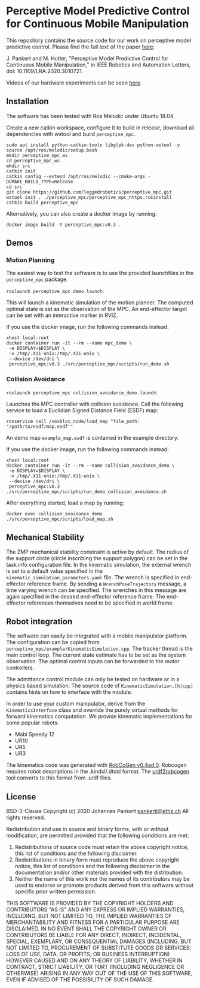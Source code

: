 # Perceptive Model Predictive Control for Continuous Mobile Manipulation

This repository contains the source code for our work on perceptive model predictive control.
Please find the full text of the paper [here](https://www.research-collection.ethz.ch/handle/20.500.11850/426821):

J. Pankert and M. Hutter, "Perceptive Model Predictive Control for Continuous Mobile Manipulation," in IEEE Robotics and Automation Letters, doi: 10.1109/LRA.2020.3010721.

Videos of our hardware experiments can be seen [here](https://youtu.be/cTXytsWyFxE).

## Installation

The software has been tested with Ros Melodic under Ubuntu 18.04.

Create a new catkin workspace, configure it to build in release, download all dependencies with wstool and build ``perceptive_mpc``.
```
sudo apt install python-catkin-tools libglpk-dev python-wstool -y
source /opt/ros/melodic/setup.bash
mkdir perceptive_mpc_ws
cd perceptive_mpc_ws
mkdir src
catkin init
catkin config --extend /opt/ros/melodic --cmake-args -DCMAKE_BUILD_TYPE=Release
cd src
git clone https://github.com/leggedrobotics/perceptive_mpc.git
wstool init . ./perceptive_mpc/perceptive_mpc_https.rosinstall
catkin build perceptive_mpc
```

Alternatively, you can also create a docker image by running:
```
docker image build -t perceptive_mpc:v0.3 .
```

## Demos

### Motion Planning
The easiest way to test the software is to use the provided launchfiles in the ```perceptive_mpc``` package.


```roslaunch perceptive_mpc demo.launch```:

This will launch a kinematic simulation of the motion planner. The computed optimal state is set as the observation of the MPC. An end-effector target can be set with an interactive marker in RVIZ.

If you use the docker image, run the following commands instead:
```
xhost local:root
docker container run -it --rm --name mpc_demo \
 -e DISPLAY=$DISPLAY \
 -v /tmp/.X11-unix:/tmp/.X11-unix \
 --device /dev/dri \
 perceptive_mpc:v0.3 ./src/perceptive_mpc/scripts/run_demo.sh
```

### Collision Avoidance

```roslaunch perceptive_mpc collision_avoidance_demo.launch```:

Launches the MPC controller with collision avoidance. Call the following service to load a Euclidian Signed Distance Field (ESDF) map:

```rosservice call /voxblox_node/load_map "file_path: '/path/to/esdf/map.esdf'"```

An demo map ```example_map.esdf``` is contained in the example directory.

If you use the docker image, run the following commands instead:
```
xhost local:root
docker container run -it --rm --name collision_avoidance_demo \
 -e DISPLAY=$DISPLAY \
 -v /tmp/.X11-unix:/tmp/.X11-unix \
 --device /dev/dri \
 perceptive_mpc:v0.3 ./src/perceptive_mpc/scripts/run_demo_collision_avoidance.sh
```
After everything started, load a map by running:
```
docker exec collision_avoidance_demo ./src/perceptive_mpc/scripts/load_map.sh
```
## Mechanical Stability
The ZMP mechanical stability constraint is active by default.
The radius of the support circle (circle inscribing the support polygon) can be set in the task.info configuration file.
In the kinematic simulation, the external wrench is set to a default value specified in the `kinematic_simulation_parameters.yaml` file. The wrench is specified in end-effector reference frame.
By sending a `WrenchPoseTrajectory` message, a time varying wrench can be specified. The wrenches in this message are again specified in the desired end-effector reference frame. The end-effector references themselves need to be specified in world frame.
## Robot integration
The software can easily be integrated with a mobile manipulator platform. The configuration can be copied from ```perceptive_mpc/example/KinematicSimulation.cpp```. The tracker thread is the main control loop. The current state estimate has to be set as the system observation. The optimal control inputs can be forwarded to the motor controllers.

The admittance control module can only be tested on hardware or in a physics based simulation. The source code of ```KinematicSimulation.[h|cpp]``` contains hints on how to interface with the module.

In order to use your custom manipulator, derive from the ```KinematicsInterface``` class and override the purely virtual methods for forward kinematics computation. We provide kinematic implementations for some popular robots:
* Mabi Speedy 12
* UR10
* UR5
* UR3

The kinematics code was generated with [RobCoGen v0.4ad.0](https://robcogenteam.bitbucket.io/index.html).
Robcogen requires robot descriptions in the .kindsl/.dtdsl format. The [urdf2robcogen](https://github.com/leggedrobotics/urdf2robcogen/tree/v1.0) tool converts to this format from .urdf files.

## License
BSD-3-Clause
Copyright (c) 2020 Johannes Pankert <pankertj@ethz.ch>
All rights reserved.

Redistribution and use in source and binary forms, with or without
modification, are permitted provided that the following conditions are met:

1. Redistributions of source code must retain the above copyright notice,
   this list of conditions and the following disclaimer.
2. Redistributions in binary form must reproduce the above copyright
   notice, this list of conditions and the following disclaimer in the
   documentation and/or other materials provided with the distribution.
3. Neither the name of this work nor the names of its
   contributors may be used to endorse or promote products derived from
   this software without specific prior written permission.

THIS SOFTWARE IS PROVIDED BY THE COPYRIGHT HOLDERS AND CONTRIBUTORS "AS IS"
AND ANY EXPRESS OR IMPLIED WARRANTIES, INCLUDING, BUT NOT LIMITED TO, THE
IMPLIED WARRANTIES OF MERCHANTABILITY AND FITNESS FOR A PARTICULAR PURPOSE
ARE DISCLAIMED. IN NO EVENT SHALL THE COPYRIGHT OWNER OR CONTRIBUTORS BE
LIABLE FOR ANY DIRECT, INDIRECT, INCIDENTAL, SPECIAL, EXEMPLARY, OR
CONSEQUENTIAL DAMAGES (INCLUDING, BUT NOT LIMITED TO, PROCUREMENT OF
SUBSTITUTE GOODS OR SERVICES; LOSS OF USE, DATA, OR PROFITS; OR BUSINESS
INTERRUPTION) HOWEVER CAUSED AND ON ANY THEORY OF LIABILITY, WHETHER IN
CONTRACT, STRICT LIABILITY, OR TORT (INCLUDING NEGLIGENCE OR OTHERWISE)
ARISING IN ANY WAY OUT OF THE USE OF THIS SOFTWARE, EVEN IF ADVISED OF THE
POSSIBILITY OF SUCH DAMAGE.
